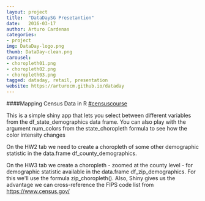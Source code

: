 ```yaml
---
layout: project
title:  "DataDaySG Presetantion"
date:   2016-03-17
author: Arturo Cardenas
categories:
- project
img: DataDay-logo.png
thumb: DataDay-clean.png
carousel:
- choropleth01.png
- choropleth02.png
- choropleth03.png
tagged: dataday, retail, presentation
website: https://arturocm.github.io/dataday
---
```

####Mapping Census Data in R <a href="https://twitter.com/hashtag/censuscourse" target="_blank">#censuscourse</a>

<p>This is a simple shiny app that lets you select between 
different variables from the df_state_demographics data frame. You can also play with the argument num_colors from the state_choropleth formula to see how the color intensity changes</p>

<p>On the HW2 tab we need to create a choropleth of some other demographic statistic in 
the data.frame df_county_demographics.</p>

<p>On the HW3 tab we create a choropleth - zoomed at the county level - for demographic statistic available in the data.frame df_zip_demographics. For this we'll use the formula zip_choropleth(). Also, Shiny gives 
us the advantage we can cross-reference the FIPS code list from 
<a href="https://www.census.gov/" target="_blank">https://www.census.gov/</a>
</p>